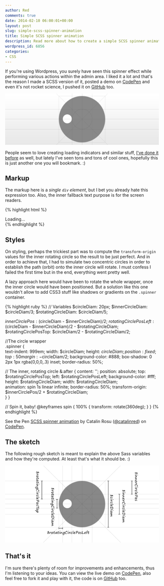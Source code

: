 ```yaml
---
author: Red
comments: true
date: 2014-02-10 06:00:01+00:00
layout: post
slug: simple-scss-spinner-animation
title: Simple SCSS spinner animation
description: Read more about how to create a simple SCSS spinner animation inspired by WordPress' Admin.
wordpress_id: 6856
categories:
- CSS
---
```


If you're using Wordpress, you surely have seen this spinner effect while performing various actions within the admin area. I liked it a lot and that's the reason I made a SCSS version of it, posted a demo on [CodePen](http://codepen.io/catalinred/pen/azAuv) and even it's not rocket science, I pushed it on [GitHub](https://github.com/catalinred/scss-spinner-animation) too.

![Spinner animation](/wp-content/uploads/2014/01/spinner-preview.png)

<!-- more -->

People seem to love creating loading indicators and similar stuff, [I've done it before](http://www.red-team-design.com/css3-loading-animation-experiment) as well, but lately I've seen tons and tons of cool ones, hopefully this is just another one you will bookmark. :)

## Markup

The markup here is a _single `div` element_, but I bet you already hate this expression too. Also, the inner fallback text purpose is for the screen readers.    

{% highlight html %}
<div class="spinner">Loading...</div>
{% endhighlight %}    
     

## Styles

On styling, perhaps the trickiest part was to compute the `transform-origin` values for the inner rotating circle so the result to be just perfect. And in order to achieve that, I had to simulate two concentric circles in order to establish the path (orbit) onto the inner circle will rotate. I must confess I failed the first time but in the end, everything went pretty well.

A lazy approach here would have been to rotate the whole wrapper, once the inner circle would have been positioned. But a solution like this one wouldn't allow to add CSS3 stuff like shadows or gradients on the `.spinner` container.     

{% highlight ruby %}
// Variables
$circleDiam: 20px;
$innerCircleDiam: $circleDiam/3;
$rotatingCircleDiam: $circleDiam/5;

$innerCirclePos: ($circleDiam - $innerCircleDiam)/2;
$rotatingCirclePosLeft: ($circleDiam - $innerCircleDiam)/2 - $rotatingCircleDiam;
$rotatingCirclePosTop: $circleDiam/2 - $rotatingCircleDiam/2;

//The circle wrapper  
.spinner {  
  text-indent: 999em;
  width: $circleDiam; 
  height: $circleDiam;
  position: fixed;
  top: 50%; left: 50%;
  margin: -$circleDiam/2; 
  background-color: #888;
  box-shadow: 0 2px 1px rgba(0,0,0,.3) inset;
  border-radius: 50%;

// The inner, rotating circle
  &:after {
    content: '';
    position: absolute;
    top: $rotatingCirclePosTop; 
    left: $rotatingCirclePosLeft;
    background-color: #fff;
    height: $rotatingCircleDiam; 
    width: $rotatingCircleDiam;    
    animation: spin 1s linear infinite;
    border-radius: 50%;
    transform-origin: $innerCirclePos/2 + $rotatingCircleDiam;  
  }
}

// Spin it, baby!
@keyframes spin {
    100% { transform: rotate(360deg); }
}
{% endhighlight %}

<p data-height="268" data-theme-id="0" data-slug-hash="azAuv" data-default-tab="result" class='codepen'>See the Pen <a href='http://codepen.io/catalinred/pen/azAuv'>SCSS spinner animation</a> by Catalin Rosu (<a href='http://codepen.io/catalinred'>@catalinred</a>) on <a href='http://codepen.io'>CodePen</a>.</p>
<script async src="//codepen.io/assets/embed/ei.js"></script>

## The sketch

The following rough sketch is meant to explain the above Sass variables and how they're computed. At least that's what it should be. :)

![CSS spinner sketch](/wp-content/uploads/2014/02/spinner-sketch.png)

## That's it

I'm sure there's plenty of room for improvements and enhancements, thus I'm listening to your ideas. You can view the live demo on [CodePen](http://codepen.io/catalinred/pen/azAuv), also feel free to fork it and play with it, the code is on [GitHub](https://github.com/catalinred/scss-spinner-animation) too.